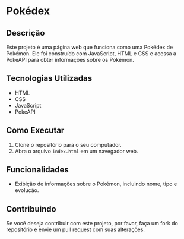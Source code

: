 # Pokédex

## Descrição

Este projeto é uma página web que funciona como uma Pokédex de Pokémon. Ele foi construído com JavaScript, HTML e CSS e acessa a PokeAPI para obter informações sobre os Pokémon.

## Tecnologias Utilizadas

- HTML
- CSS
- JavaScript
- PokeAPI

## Como Executar

1. Clone o repositório para o seu computador.
2. Abra o arquivo `index.html` em um navegador web.

## Funcionalidades

- Exibição de informações sobre o Pokémon, incluindo nome, tipo e evolução.

## Contribuindo

Se você deseja contribuir com este projeto, por favor, faça um fork do repositório e envie um pull request com suas alterações.
